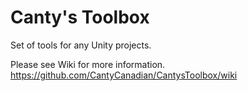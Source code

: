# Canty's Toolbox
Set of tools for any Unity projects.

Please see Wiki for more information.
https://github.com/CantyCanadian/CantysToolbox/wiki
